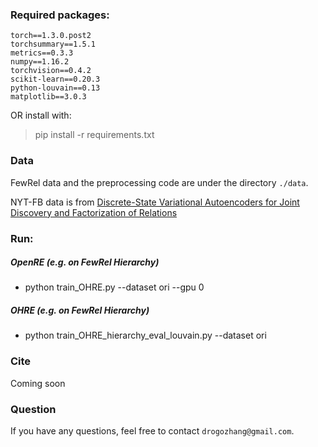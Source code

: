 ### Required packages:

```
torch==1.3.0.post2
torchsummary==1.5.1
metrics==0.3.3
numpy==1.16.2
torchvision==0.4.2
scikit-learn==0.20.3
python-louvain==0.13
matplotlib==3.0.3
```

OR install with:

> pip install -r requirements.txt



### Data

FewRel data and the preprocessing code are under the directory `./data`.

NYT-FB data is from [Discrete-State Variational Autoencoders for Joint Discovery and Factorization of Relations](https://www.aclweb.org/anthology/Q16-1017.pdf)



### Run:

##### OpenRE (e.g. on FewRel Hierarchy)

- python train_OHRE.py --dataset ori --gpu 0

##### OHRE (e.g. on FewRel Hierarchy)

- python train_OHRE_hierarchy_eval_louvain.py --dataset ori



### Cite
Coming soon


### Question

If you have any questions, feel free to contact `drogozhang@gmail.com`.

